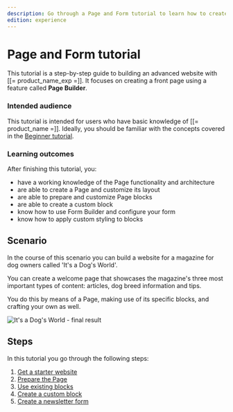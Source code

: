 ```yaml
---
description: Go through a Page and Form tutorial to learn how to create modular Sites and how to manage forms and their submissions.
edition: experience
---
```


# Page and Form tutorial

This tutorial is a step-by-step guide to building an advanced website with [[= product_name_exp =]].
It focuses on creating a front page using a feature called **Page Builder**.

### Intended audience

This tutorial is intended for users who have basic knowledge of [[= product_name =]].
Ideally, you should be familiar with the concepts covered in the [Beginner tutorial](beginner_tutorial.md).

### Learning outcomes

After finishing this tutorial, you:

- have a working knowledge of the Page functionality and architecture
- are able to create a Page and customize its layout
- are able to prepare and customize Page blocks
- are able to create a custom block
- know how to use Form Builder and configure your form
- know how to apply custom styling to blocks

## Scenario

In the course of this scenario you can build a website for a magazine for dog owners called 'It's a Dog's World'.

You can create a welcome page that showcases the magazine's three most important types of content: articles, dog breed information and tips.

You do this by means of a Page, making use of its specific blocks, and crafting your own as well.

![It's a Dog's World - final result](enterprise_tut_main_screen.png "It's a Dog's World - final result")

## Steps

In this tutorial you go through the following steps:

1. [Get a starter website](1_get_a_starter_website.md)
1. [Prepare the Page](2_prepare_the_landing_page.md)
1. [Use existing blocks](3_use_existing_blocks.md)
1. [Create a custom block](4_create_a_custom_block.md)
1. [Create a newsletter form](5_create_newsletter_form.md)
